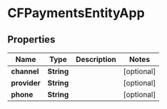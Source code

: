 

# CFPaymentsEntityApp


## Properties

| Name | Type | Description | Notes |
|------------ | ------------- | ------------- | -------------|
|**channel** | **String** |  |  [optional] |
|**provider** | **String** |  |  [optional] |
|**phone** | **String** |  |  [optional] |



